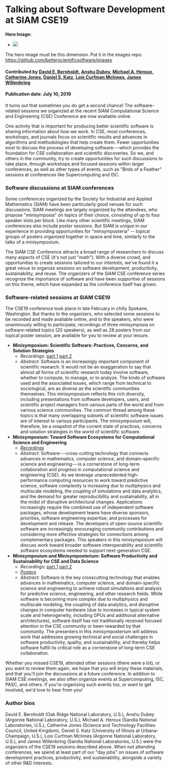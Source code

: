 # Talking about Software Development at SIAM CSE19

**Hero Image:**

 - <img src='https://github.com/betterscientificsoftware/images/raw/master/Blog_081318_SoftVer.png' />
 
The hero image must be this dimension.  Put it in the images repo:  https://github.com/betterscientificsoftware/images

#### Contributed by [David E. Bernholdt](https://github.com/bernhold "David E. Bernholdt GitHub Profile"), [Anshu Dubey](https://github.com/adubey64 "Anshu Dubey GitHub Profile"), [Michael A. Heroux](https://github.com/maherou "Michael A. Heroux GitHub Profile"), [Catherine Jones](https://github.com/cm-j0nes "Catherine Jones GitHub Profile"), [Daniel S. Katz](https://github.com/danielskatz "Daniel S. Katz GitHub Profile"), [Lois Curfman McInnes](https://github.com/curfman "Lois Curfman McInnes GitHub Profile"), [James Willenbring](https://github.com/jwillenbring "James Willenbring GitHub Profile")

#### Publication date: July 10, 2019

It turns out that sometimes you do get a second chance! The software-related sessions we organized at the recent SIAM 
Computational Science and Engineering (CSE) Conference are now available online.

One activity that is important for producing better scientific software is sharing information about *how* we work.  In CSE, most conferences, workshops, and journals focus on scientific results and advances in algorithms and methodologies that help create them.  Fewer opportunities exist to discuss the process of developing software---which provides the foundation for CSE collaboration and scientific discoveries.  So we, and others in the community, try to create opportunities for such discussions to take place, through workshops and focused sessions within larger conferences, as well as other types of events, such as "Birds of a Feather" sessions at conferences like Supercomputing and ISC.

### Software discussions at SIAM conferences

Some conferences organized by the Society for Industrial and Applied Mathematics (SIAM) have been particularly good venues for such discussions.  SIAM meetings are largely organized by the attendees, who propose "minisymposia" on topics of their choice, consisting of up to four speaker slots per block.  Like many other scientific meetings, SIAM conferences also include poster sessions.  But SIAM is unique in our experience in providing opportunities for "minsymposteria" -- topical groups of posters organized together in space and time, similarly to the talks of a minisymposium.

The SIAM CSE Conference attracts a broad range of researchers to discuss many aspects of CSE (it's not just "math").  With a diverse crowd, and opportunities to create sessions tailored to our interests, we've found it a great venue to organize sessions on software development, productivity, sustainability, and reuse.  The organizers of the SIAM CSE conference series recognize the importance of software and have been supportive of sessions on this theme, which have expanded as the conference itself has grown.

### Software-related sessions at SIAM CSE19

The CSE19 conference took place in late February in chilly Spokane, Washington.  But thanks to the organizers, who selected some sessions to be recorded and made available online, and to the speakers, who were unanimously willing to participate, recordings of three minisymposia on software-related topics (20 speakers), as well as 28 posters from our topical poster session, are available for you to review at your leisure.

- **Minisymposium: Scientific Software: Practices, Concerns, and Solution Strategies**
  - *Recordings*: [part 1](https://www.pathlms.com/siam/courses/10878/sections/14354) [part 2](https://www.pathlms.com/siam/courses/10878/sections/14355)
  - *Abstract*: Software is an increasingly important component of scientific research. It would not be an exaggeration to say that almost all forms of scientific research today involve software, whether to compute, to manage, or to analyze. The kinds of software used and the associated issues, which range from technical to sociological, are as diverse as the scientific communities themselves. This minisymposium reflects this rich diversity, including presentations from software developers, users, and scientific project managers from various parts of the world and from various science communities. The common thread among these topics is that many overlapping subsets of scientific software issues are of interest to various participants. The minisymposium will, therefore, be a snapshot of the current state of practices, concerns and solution strategies in the world of scientific software.
- **Minisymposium: Toward Software Ecosystems for Computational Science and Engineering**
  - *[Recordings](https://www.pathlms.com/siam/courses/10878/sections/14362)*
  - *Abstract*: Software---cross-cutting technology that connects advances in mathematics, computer science, and domain-specific science and engineering---is a cornerstone of long-term collaboration and progress in computational science and engineering (CSE). As we leverage unprecedented high-performance computing resources to work toward predictive science, software complexity is increasing due to multiphysics and multiscale modeling, the coupling of simulations and data analytics, and the demand for greater reproducibility and sustainability, all in the midst of disruptive architectural changes. Applications increasingly require the combined use of independent software packages, whose development teams have diverse sponsors, priorities, software engineering expertise, and processes for development and release. The developers of open-source scientific software are increasingly encouraging community contributions and considering more effective strategies for connections among complementary packages. This speakers in this minisymposium will discuss work toward broader software interoperability and scientific software ecosystems needed to support next-generation CSE.
- **Minisymposium and Minisymposterium: Software Productivity and Sustainability for CSE and Data Science**
  - *Recordings*: [part 1](https://www.pathlms.com/siam/courses/10878/sections/14383) [part 2](https://www.pathlms.com/siam/courses/10878/sections/14384)
   - *[Posters](https://doi.org/10.6084/m9.figshare.c.4410767)*
  - *Abstract*: Software is the key crosscutting technology that enables advances in mathematics, computer science, and domain-specific science and engineering to achieve robust simulations and analysis for predictive science, engineering, and other research fields. While software is becoming more complex due to multiphysics and multiscale modeling, the coupling of data analytics, and disruptive changes in computer hardware (due to increases in typical system scale and heterogeneity, including GPUs and additional alternative architectures), software itself has not traditionally received focused attention in the CSE community or been rewarded by that community. The presenters in this minisymposterium will address work that addresses growing technical and social challenges in software productivity, quality, and sustainability, and thereby helps software fulfill its critical role as a cornerstone of long-term CSE collaboration. 

Whether you missed CSE19, attended other sessions (there were a lot), or you want to review them again, we hope that you will enjoy these materials, and that you'll join the discussions at a future conference.  In addition to SIAM CSE meetings, we also often organize events at Supercomputing, ISC, PASC, and others. If you're organizing such events too, or want to get involved, we'd love to hear from you!

### Author bios

David E. Bernholdt (Oak Ridge National Laboratory, U.S.), 
Anshu Dubey (Argonne National Laboratory, U.S.), 
Michael A. Heroux (Sandia National Laboratories, U.S.), 
Catherine Jones (Science and Technology Facilities Council, United Kingdom),
Daniel S. Katz (University of Illinois at Urbana-Champaign, U.S.),
Lois Curfman McInnes (Argonne National Laboratory, U.S.), and 
James Willenbring (Sandia National Laboratories, U.S.) were the organizers of the CSE19 sessions described above.  When not attending conferences, we spend at least part of our "day jobs" on issues of software development practices, productivity, and sustainability, alongside a variety of other R&D interests.

<!---
Publish: Preview
Categories: skills
Topics: conferences and workshops, online learning
Tags: bssw-blog-article
Level: 2
Prerequisites: default
Aggregate: none
--->
